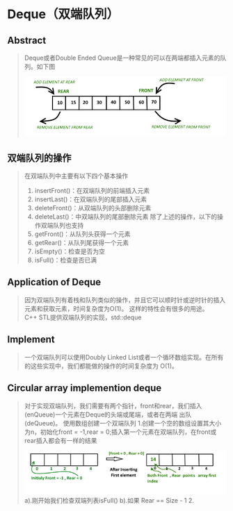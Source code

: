 # Deque（双端队列）

## Abstract
>Deque或者Double Ended Queue是一种常见的可以在两端都插入元素的队列。如下图
>
>![双端队列示意图](_v_images/20190329081331239_29511.png)

## 双端队列的操作
>在双端队列中主要有以下四个基本操作
>1. insertFront()：在双端队列的前端插入元素
>2. insertLast()：在双端队列的尾部插入元素
>3. deleteFront()：从双端队列的头部删除元素
>4. deleteLast()：中双端队列的尾部删除元素
>除了上述的操作，以下的操作双端队列也支持  
>1. getFront()：从队列头获得一个元素
>2. getRear()：从队列尾获得一个元素
>3. isEmpty()：检查是否为空
>4. isFull()：检查是否已满


## Application of Deque
>因为双端队列有着栈和队列类似的操作，并且它可以顺时针或逆时针的插入元素和获取元素，时间复杂度为O(1)。
>这样的特性会有很多的用途。  
>C++ STL提供双端队列的实现，std::deque

## Implement
>一个双端队列可以使用Doubly Linked List或者一个循环数组实现。在所有的这些实现中，我们都能做的操作的时间复杂度为
>O(1)。


## Circular array implemention deque
>对于实现双端队列，我们需要有两个指针，front和rear，我们插入(enQueue)一个元素在Deque的头端或尾端，或者在两端
>出队(deQueue)。
>使用数组创建一个双端队列
>1.创建一个空的数组设置其大小为n，初始化front = -1,rear = 0;插入第一个元素在双端队列，在front或rear插入都会有一样的结果
>
> ![第一次插入元素](_v_images/20190330111254301_20310.png)
>a).刚开始我们检查双端列表isFull()
>b).如果 Rear == Size - 1
>2.
>





